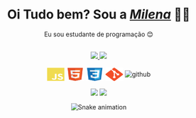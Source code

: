 <div>
  <h1 align="center">Oi Tudo bem? Sou a <a href="https://www.linkedin.com/in/milena-crist-4b2b88205/"><i>Milena</i></a> 👩‍💻</h1>
  <p align="center">Eu sou estudante de programação 😊 </p>
  </a><br>

</div>


<div align="center">
  <a href="https://github.com/milenaksk">
    <img height="150em" src="https://github-readme-stats.vercel.app/api?username=milenaksk&count_private=true&include_all_commits=true&show_icons=true&theme=radical&hide_border=false&show_owner=true"/>
    <img height="150em" src="https://github-readme-stats.vercel.app/api/top-langs/?username=milenaksk&theme=radical&hide_border=false&&layout=compact"/>
  </a>
</div>

<div align="center" valign="top"><br>
  <img align="center" alt="Js" height="30" width="40" src="https://raw.githubusercontent.com/devicons/devicon/master/icons/javascript/javascript-plain.svg">
  <img align="center" alt="HTML" height="30" width="40" src="https://raw.githubusercontent.com/devicons/devicon/master/icons/html5/html5-original.svg">
  <img align="center" alt="CSS" height="30" width="40" src="https://raw.githubusercontent.com/devicons/devicon/master/icons/css3/css3-original.svg">
  <img align="center" alt="git" height="30" width="40" src="https://raw.githubusercontent.com/devicons/devicon/master/icons/git/git-original.svg">
  <img align="center" alt="github" height="35" width="35" src="https://cdn-icons-png.flaticon.com/512/25/25231.png">
</div><br>

<div align="center">
  <a href="https://www.linkedin.com/in/milena-crist-4b2b88205/" target="_blank"><img src="https://img.shields.io/badge/-LinkedIn-%230077B5?style=for-the-badge&logo=linkedin&logoColor=white" target="_blank"></a> 
  <a href="mailto:cristinemilena32@gmail.com"><img src="https://img.shields.io/badge/-Gmail-%23333?style=for-the-badge&logo=gmail&logoColor=white" target="_blank"></a>
</div>

<div align="center">
  
  ![Snake animation](https://github.com/milenaksk/milenaksk/blob/output/github-contribution-grid-snake.svg)
  
</div>
